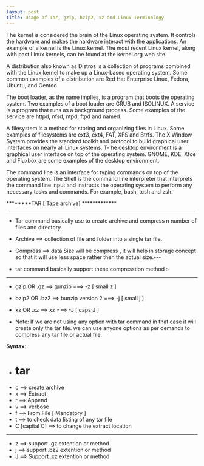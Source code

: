 ```yaml
---
layout: post
title: Usage of Tar, gzip, bzip2, xz and Linux Terminology
---
```


The kernel is considered the brain of the Linux operating system. It controls the hardware and makes the hardware interact with the applications. An example of a kernel is the Linux kernel. The most recent Linux kernel, along with past Linux kernels, can be found at the kernel.org web site.

A distribution also known as Distros is a collection of programs combined with the Linux kernel to make up a Linux-based operating system. Some common examples of a distribution are Red Hat Enterprise Linux, Fedora, Ubuntu, and Gentoo.

The boot loader, as the name implies, is a program that boots the operating system. Two examples of a boot loader are GRUB and ISOLINUX.
A service is a program that runs as a background process. Some examples of the service are httpd, nfsd, ntpd, ftpd and named.

A filesystem is a method for storing and organizing files in Linux. Some examples of filesystems are ext3, ext4, FAT, XFS and Btrfs.
The X Window System provides the standard toolkit and protocol to build graphical user interfaces on nearly all Linux systems.
T- he desktop environment is a graphical user interface on top of the operating system. GNOME, KDE, Xfce and Fluxbox are some examples of the desktop environment.

The command line is an interface for typing commands on top of the operating system.
The Shell is the command line interpreter that interprets the command line input and instructs the operating system to perform any necessary tasks and commands. For example, bash, tcsh and zsh.


********TAR  [ Tape archive] *************
******************************************

- Tar command basically use to create archive and compress n number of files and directory.
- Archive    ==> collection of file and folder into a single tar file.


- Compress   ==> data Size will be compress , it will help in storage concept so that it will use less space rather then the actual size.--- 
- tar command basically support these compresstion method :-
---
- gzip    OR  .gz     ==> gunzip              ===>  -z   [ small z ]
- bzip2   OR   .bz2   ==> bunzip version 2    ===>  -j   [ small j ]
- xz      OR   .xz    ==> xz                  ===>  -J   [ caps J ]

- Note: If we are not using any option with tar command in that case it will create only the tar file.
      we can use anyone options as per demands to compress any tar file or actual file.


**Syntax:**

- #  tar   <options>     <arvice-name>     <name of the files and directory>
- c    ==> create archive
- x    ==> Extract
- r    ==> Append
- v    ==> verbose
- f    ==> From File  [ Mandatory ]
- t    ==> to check data listing of any tar file
- C  [capital C] ==>  to change the extract location 

*********************************************************

- z    ==> support  .gz extention or method
- j    ==> support  .bz2 extention or method
- J    ==> Support  .xz extention or method




















